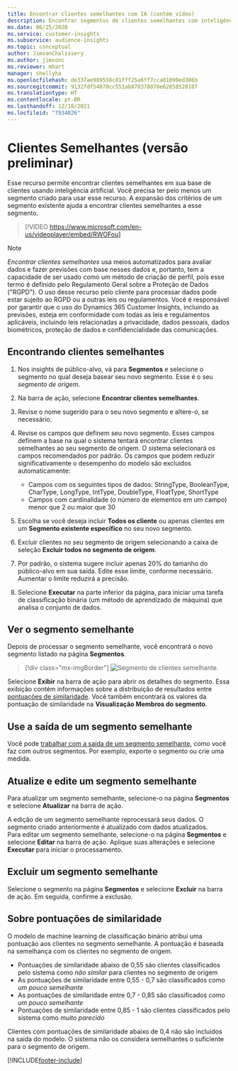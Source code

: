 ```yaml
---
title: Encontrar clientes semelhantes com IA (contém vídeo)
description: Encontrar segmentos de clientes semelhantes com inteligência artificial.
ms.date: 06/25/2020
ms.service: customer-insights
ms.subservice: audience-insights
ms.topic: conceptual
author: JimsonChalissery
ms.author: jimsonc
ms.reviewer: mhart
manager: shellyha
ms.openlocfilehash: de337ae989558c81fff25a6ff7cca01890ed306b
ms.sourcegitcommit: 9132fdf54070cc551ab878378078e6285852818f
ms.translationtype: HT
ms.contentlocale: pt-BR
ms.lasthandoff: 12/18/2021
ms.locfileid: "7934826"
---
```

# <a name="similar-customers-preview"></a>Clientes Semelhantes (versão preliminar)

Esse recurso permite encontrar clientes semelhantes em sua base de clientes usando inteligência artificial. Você precisa ter pelo menos um segmento criado para usar esse recurso. A expansão dos critérios de um segmento existente ajuda a encontrar clientes semelhantes a esse segmento.

> [!VIDEO https://www.microsoft.com/en-us/videoplayer/embed/RWOFou]

> [!NOTE]
> *Encontrar clientes semelhantes* usa meios automatizados para avaliar dados e fazer previsões com base nesses dados e, portanto, tem a capacidade de ser usado como um método de criação de perfil, pois esse termo é definido pelo Regulamento Geral sobre a Proteção de Dados ("RGPD"). O uso desse recurso pelo cliente para processar dados pode estar sujeito ao RGPD ou a outras leis ou regulamentos. Você é responsável por garantir que o uso do Dynamics 365 Customer Insights, incluindo as previsões, esteja em conformidade com todas as leis e regulamentos aplicáveis, incluindo leis relacionadas a privacidade, dados pessoais, dados biométricos, proteção de dados e confidencialidade das comunicações.

## <a name="finding-similar-customers"></a>Encontrando clientes semelhantes

1. Nos insights de público-alvo, vá para **Segmentos** e selecione o segmento no qual deseja basear seu novo segmento. Esse é o seu *segmento de origem*.

1. Na barra de ação, selecione **Encontrar clientes semelhantes**.

1. Revise o nome sugerido para o seu novo segmento e altere-o, se necessário.

1. Revise os campos que definem seu novo segmento. Esses campos definem a base na qual o sistema tentará encontrar clientes semelhantes ao seu segmento de origem. O sistema selecionará os campos recomendados por padrão.
  Os campos que podem reduzir significativamente o desempenho do modelo são excluídos automaticamente:
  
   - Campos com os seguintes tipos de dados: StringType, BooleanType, CharType, LongType, IntType, DoubleType, FloatType, ShortType
   - Campos com cardinalidade (o número de elementos em um campo) menor que 2 ou maior que 30

1. Escolha se você deseja incluir **Todos os cliente** ou apenas clientes em um **Segmento existente específico** no seu novo segmento.

1. Excluir clientes no seu segmento de origem selecionando a caixa de seleção **Excluir todos no segmento de origem**.

1. Por padrão, o sistema sugere incluir apenas 20% do tamanho do público-alvo em sua saída. Edite esse limite, conforme necessário. Aumentar o limite reduzirá a precisão.

1. Selecione **Executar** na parte inferior da página, para iniciar uma tarefa de classificação binária (um método de aprendizado de máquina) que analisa o conjunto de dados.

## <a name="view-the-similar-segment"></a>Ver o segmento semelhante

Depois de processar o segmento semelhante, você encontrará o novo segmento listado na página **Segmentos**.

> [!div class="mx-imgBorder"]
> ![Segmento de clientes semelhante.](media/expanded-segment.png "Segmento de clientes semelhante")

Selecione **Exibir** na barra de ação para abrir os detalhes do segmento. Essa exibição contém informações sobre a distribuição de resultados entre [pontuações de similaridade](#about-similarity-scores). Você também encontrará os valores da pontuação de similaridade na **Visualização Membros do segmento**.

## <a name="use-the-output-of-a-similar-segment"></a>Use a saída de um segmento semelhante

Você pode [trabalhar com a saída de um segmento semelhante](segments.md), como você faz com outros segmentos. Por exemplo, exporte o segmento ou crie uma medida.

## <a name="refresh-and-edit-a-similar-segment"></a>Atualize e edite um segmento semelhante

Para atualizar um segmento semelhante, selecione-o na página **Segmentos** e selecione **Atualizar** na barra de ação.

A edição de um segmento semelhante reprocessará seus dados. O segmento criado anteriormente é atualizado com dados atualizados.    
Para editar um segmento semelhante, selecione-o na página **Segmentos** e selecione **Editar** na barra de ação. Aplique suas alterações e selecione **Executar** para iniciar o processamento.

## <a name="delete-a-similar-segment"></a>Excluir um segmento semelhante

Selecione o segmento na página **Segmentos** e selecione **Excluir** na barra de ação. Em seguida, confirme a exclusão.

## <a name="about-similarity-scores"></a>Sobre pontuações de similaridade

O modelo de machine learning de classificação binário atribui uma pontuação aos clientes no segmento semelhante. A pontuação é baseada na semelhança com os clientes no segmento de origem.

- Pontuações de similaridade abaixo de 0,55 são clientes classificados pelo sistema como *não similar* para clientes no segmento de origem
- As pontuações de similaridade entre 0,55 - 0,7 são classificados como *um pouco semelhante*
- As pontuações de similaridade entre 0,7 - 0,85 são classificados como *um pouco semelhante*
- Pontuações de similaridade entre 0,85 - 1 são clientes classificados pelo sistema como *muito parecido*

Clientes com pontuações de similaridade abaixo de 0,4 não são incluídos na saída do modelo. O sistema não os considera semelhantes o suficiente para o segmento de origem.


[!INCLUDE[footer-include](../includes/footer-banner.md)]